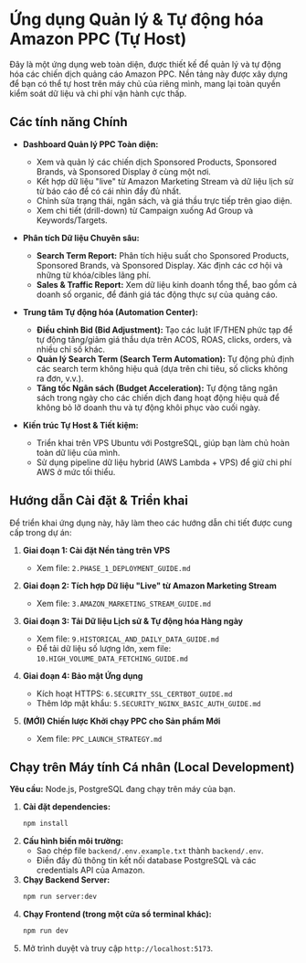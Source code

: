# Ứng dụng Quản lý & Tự động hóa Amazon PPC (Tự Host)

Đây là một ứng dụng web toàn diện, được thiết kế để quản lý và tự động hóa các chiến dịch quảng cáo Amazon PPC. Nền tảng này được xây dựng để bạn có thể tự host trên máy chủ của riêng mình, mang lại toàn quyền kiểm soát dữ liệu và chi phí vận hành cực thấp.

## Các tính năng Chính

-   **Dashboard Quản lý PPC Toàn diện:**
    -   Xem và quản lý các chiến dịch Sponsored Products, Sponsored Brands, và Sponsored Display ở cùng một nơi.
    -   Kết hợp dữ liệu "live" từ Amazon Marketing Stream và dữ liệu lịch sử từ báo cáo để có cái nhìn đầy đủ nhất.
    -   Chỉnh sửa trạng thái, ngân sách, và giá thầu trực tiếp trên giao diện.
    -   Xem chi tiết (drill-down) từ Campaign xuống Ad Group và Keywords/Targets.

-   **Phân tích Dữ liệu Chuyên sâu:**
    -   **Search Term Report:** Phân tích hiệu suất cho Sponsored Products, Sponsored Brands, và Sponsored Display. Xác định các cơ hội và những từ khóa/cibles lãng phí.
    -   **Sales & Traffic Report:** Xem dữ liệu kinh doanh tổng thể, bao gồm cả doanh số organic, để đánh giá tác động thực sự của quảng cáo.

-   **Trung tâm Tự động hóa (Automation Center):**
    -   **Điều chỉnh Bid (Bid Adjustment):** Tạo các luật IF/THEN phức tạp để tự động tăng/giảm giá thầu dựa trên ACOS, ROAS, clicks, orders, và nhiều chỉ số khác.
    -   **Quản lý Search Term (Search Term Automation):** Tự động phủ định các search term không hiệu quả (dựa trên chi tiêu, số clicks không ra đơn, v.v.).
    -   **Tăng tốc Ngân sách (Budget Acceleration):** Tự động tăng ngân sách trong ngày cho các chiến dịch đang hoạt động hiệu quả để không bỏ lỡ doanh thu và tự động khôi phục vào cuối ngày.

-   **Kiến trúc Tự Host & Tiết kiệm:**
    -   Triển khai trên VPS Ubuntu với PostgreSQL, giúp bạn làm chủ hoàn toàn dữ liệu của mình.
    -   Sử dụng pipeline dữ liệu hybrid (AWS Lambda + VPS) để giữ chi phí AWS ở mức tối thiểu.

## Hướng dẫn Cài đặt & Triển khai

Để triển khai ứng dụng này, hãy làm theo các hướng dẫn chi tiết được cung cấp trong dự án:

1.  **Giai đoạn 1: Cài đặt Nền tảng trên VPS**
    -   Xem file: `2.PHASE_1_DEPLOYMENT_GUIDE.md`

2.  **Giai đoạn 2: Tích hợp Dữ liệu "Live" từ Amazon Marketing Stream**
    -   Xem file: `3.AMAZON_MARKETING_STREAM_GUIDE.md`

3.  **Giai đoạn 3: Tải Dữ liệu Lịch sử & Tự động hóa Hàng ngày**
    -   Xem file: `9.HISTORICAL_AND_DAILY_DATA_GUIDE.md`
    -   Để tải dữ liệu số lượng lớn, xem file: `10.HIGH_VOLUME_DATA_FETCHING_GUIDE.md`

4.  **Giai đoạn 4: Bảo mật Ứng dụng**
    -   Kích hoạt HTTPS: `6.SECURITY_SSL_CERTBOT_GUIDE.md`
    -   Thêm lớp mật khẩu: `5.SECURITY_NGINX_BASIC_AUTH_GUIDE.md`

5.  **(MỚI) Chiến lược Khởi chạy PPC cho Sản phẩm Mới**
    -   Xem file: `PPC_LAUNCH_STRATEGY.md`

## Chạy trên Máy tính Cá nhân (Local Development)

**Yêu cầu:** Node.js, PostgreSQL đang chạy trên máy của bạn.

1.  **Cài đặt dependencies:**
    ```bash
    npm install
    ```
2.  **Cấu hình biến môi trường:**
    -   Sao chép file `backend/.env.example.txt` thành `backend/.env`.
    -   Điền đầy đủ thông tin kết nối database PostgreSQL và các credentials API của Amazon.
3.  **Chạy Backend Server:**
    ```bash
    npm run server:dev
    ```
4.  **Chạy Frontend (trong một cửa sổ terminal khác):**
    ```bash
    npm run dev
    ```
5.  Mở trình duyệt và truy cập `http://localhost:5173`.